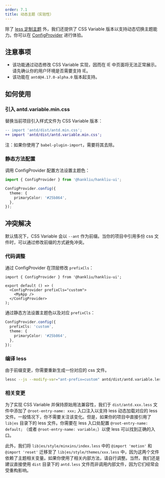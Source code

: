 ```yaml
---
order: 7.1
title: 动态主题（实验性）
---
```


除了 [less 定制主题](/docs/react/customize-theme) 外，我们还提供了 CSS Variable 版本以支持动态切换主题能力。你可以在 [ConfigProvider](/components/config-provider/#components-config-provider-demo-theme) 进行体验。

## 注意事项

- 该功能通过动态修改 CSS Variable 实现，因而在 IE 中页面将无法正常展示。请先确认你的用户环境是否需要支持 IE。
- 该功能在 `antd@4.17.0-alpha.0` 版本起支持。

## 如何使用

### 引入 antd.variable.min.css

替换当前项目引入样式文件为 CSS Variable 版本：

```diff
-- import 'antd/dist/antd.min.css';
++ import 'antd/dist/antd.variable.min.css';
```

注：如果你使用了 `babel-plugin-import`，需要将其去除。

### 静态方法配置

调用 ConfigProvider 配置方法设置主题色：

```ts
import { ConfigProvider } from '@hankliu/hankliu-ui';

ConfigProvider.config({
  theme: {
    primaryColor: '#25b864',
  },
});
```

## 冲突解决

默认情况下，CSS Variable 会以 `--ant` 作为前缀。当你的项目中引用多份 css 文件时，可以通过修改前缀的方式避免冲突。

### 代码调整

通过 ConfigProvider 在顶层修改 `prefixCls`：

```tsx
import { ConfigProvider } from '@hankliu/hankliu-ui';

export default () => (
  <ConfigProvider prefixCls="custom">
    <MyApp />
  </ConfigProvider>
);
```

通过静态方法设置主题色以及对应 `prefixCls`：

```ts
ConfigProvider.config({
  prefixCls: 'custom',
  theme: {
    primaryColor: '#25b864',
  },
});
```

### 编译 less

由于前缀变更，你需要重新生成一份对应的 css 文件。

```bash
lessc --js --modify-var="ant-prefix=custom" antd/dist/antd.variable.less modified.css
```

### 相关变更

为了实现 CSS Variable 并保持原始用法兼容性，我们于 `dist/antd.xxx.less` 文件中添加了 `@root-entry-name: xxx;` 入口注入以支持 less 动态加载对应的 less 文件。一般情况下，你不需要关注该变化。但是，如果你的项目中直接引用了 `lib|es` 目录下的 less 文件。你需要在 less 入口处配置 `@root-entry-name: default;` （或者 `@root-entry-name: variable;`）以使 less 可以找到正确的入口。

此外，我们将 `lib|es/style/minxins/index.less` 中的 `@import 'motion'` 和 `@import 'reset'` 迁移至了 `lib|es/style/themes/xxx.less` 中，因为这两个文件依赖了主题相关变量。如果你使用了相关内部方法，请自行调整。当然，我们还是建议直接使用 `dist` 目录下的 `antd.less` 文件而非调用内部文件，因为它们经常会受重构影响。
